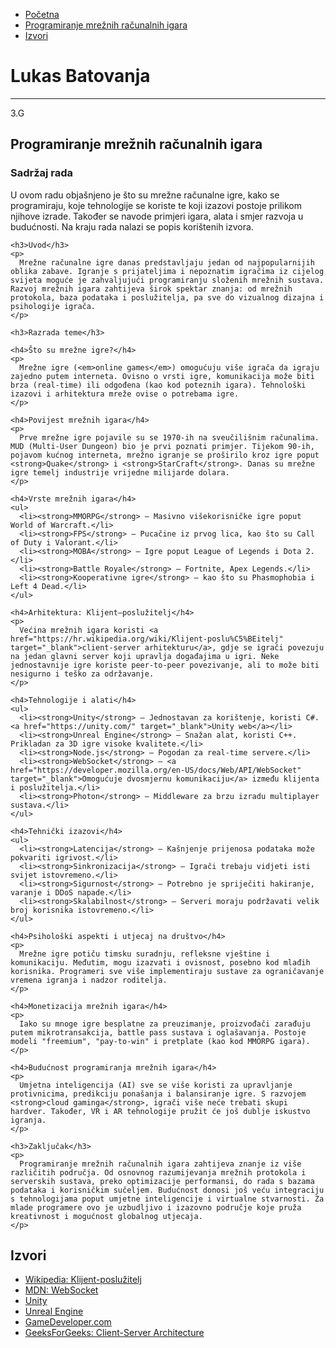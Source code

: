 <!DOCTYPE html>
<html lang="hr">
<head>
  <meta charset="UTF-8" />
  <meta name="viewport" content="width=device-width, initial-scale=1.0"/>
  <title>Lukas Batovanja</title>
  <link rel="stylesheet" href="style.css" />
  <link href="https://fonts.googleapis.com/css2?family=Roboto:wght@700&display=swap" rel="stylesheet">
</head>
<body>

  <nav>
    <ul>
      <li><a href="#pocetna">Početna</a></li>
      <li><a href="#tema">Programiranje mrežnih računalnih igara</a></li>
      <li><a href="#izvori">Izvori</a></li>
    </ul>
  </nav>

  <div class="centered" id="pocetna">
    <h1>Lukas Batovanja</h1>
    <hr class="linija" />
    <p>3.G</p>
  </div>

  <section id="tema" class="sekcija">
    <h2>Programiranje mrežnih računalnih igara</h2>
    <h3>Sadržaj rada</h3>
    <p>
      U ovom radu objašnjeno je što su mrežne računalne igre, kako se programiraju, koje tehnologije se koriste te koji izazovi postoje prilikom njihove izrade. Također se navode primjeri igara, alata i smjer razvoja u budućnosti. Na kraju rada nalazi se popis korištenih izvora.
    </p>

    <h3>Uvod</h3>
    <p>
      Mrežne računalne igre danas predstavljaju jedan od najpopularnijih oblika zabave. Igranje s prijateljima i nepoznatim igračima iz cijelog svijeta moguće je zahvaljujući programiranju složenih mrežnih sustava. Razvoj mrežnih igara zahtijeva širok spektar znanja: od mrežnih protokola, baza podataka i poslužitelja, pa sve do vizualnog dizajna i psihologije igrača.
    </p>

    <h3>Razrada teme</h3>

    <h4>Što su mrežne igre?</h4>
    <p>
      Mrežne igre (<em>online games</em>) omogućuju više igrača da igraju zajedno putem interneta. Ovisno o vrsti igre, komunikacija može biti brza (real-time) ili odgođena (kao kod poteznih igara). Tehnološki izazovi i arhitektura mreže ovise o potrebama igre.
    </p>

    <h4>Povijest mrežnih igara</h4>
    <p>
      Prve mrežne igre pojavile su se 1970-ih na sveučilišnim računalima. MUD (Multi-User Dungeon) bio je prvi poznati primjer. Tijekom 90-ih, pojavom kućnog interneta, mrežno igranje se proširilo kroz igre poput <strong>Quake</strong> i <strong>StarCraft</strong>. Danas su mrežne igre temelj industrije vrijedne milijarde dolara.
    </p>

    <h4>Vrste mrežnih igara</h4>
    <ul>
      <li><strong>MMORPG</strong> – Masivno višekorisničke igre poput World of Warcraft.</li>
      <li><strong>FPS</strong> – Pucačine iz prvog lica, kao što su Call of Duty i Valorant.</li>
      <li><strong>MOBA</strong> – Igre poput League of Legends i Dota 2.</li>
      <li><strong>Battle Royale</strong> – Fortnite, Apex Legends.</li>
      <li><strong>Kooperativne igre</strong> – kao što su Phasmophobia i Left 4 Dead.</li>
    </ul>

    <h4>Arhitektura: Klijent–poslužitelj</h4>
    <p>
      Većina mrežnih igara koristi <a href="https://hr.wikipedia.org/wiki/Klijent-poslu%C5%BEitelj" target="_blank">client-server arhitekturu</a>, gdje se igrači povezuju na jedan glavni server koji upravlja događajima u igri. Neke jednostavnije igre koriste peer-to-peer povezivanje, ali to može biti nesigurno i teško za održavanje.
    </p>

    <h4>Tehnologije i alati</h4>
    <ul>
      <li><strong>Unity</strong> – Jednostavan za korištenje, koristi C#. <a href="https://unity.com/" target="_blank">Unity web</a></li>
      <li><strong>Unreal Engine</strong> – Snažan alat, koristi C++. Prikladan za 3D igre visoke kvalitete.</li>
      <li><strong>Node.js</strong> – Pogodan za real-time servere.</li>
      <li><strong>WebSocket</strong> – <a href="https://developer.mozilla.org/en-US/docs/Web/API/WebSocket" target="_blank">Omogućuje dvosmjernu komunikaciju</a> između klijenta i poslužitelja.</li>
      <li><strong>Photon</strong> – Middleware za brzu izradu multiplayer sustava.</li>
    </ul>

    <h4>Tehnički izazovi</h4>
    <ul>
      <li><strong>Latencija</strong> – Kašnjenje prijenosa podataka može pokvariti igrivost.</li>
      <li><strong>Sinkronizacija</strong> – Igrači trebaju vidjeti isti svijet istovremeno.</li>
      <li><strong>Sigurnost</strong> – Potrebno je spriječiti hakiranje, varanje i DDoS napade.</li>
      <li><strong>Skalabilnost</strong> – Serveri moraju podržavati velik broj korisnika istovremeno.</li>
    </ul>

    <h4>Psihološki aspekti i utjecaj na društvo</h4>
    <p>
      Mrežne igre potiču timsku suradnju, refleksne vještine i komunikaciju. Međutim, mogu izazvati i ovisnost, posebno kod mlađih korisnika. Programeri sve više implementiraju sustave za ograničavanje vremena igranja i nadzor roditelja.
    </p>

    <h4>Monetizacija mrežnih igara</h4>
    <p>
      Iako su mnoge igre besplatne za preuzimanje, proizvođači zarađuju putem mikrotransakcija, battle pass sustava i oglašavanja. Postoje modeli "freemium", "pay-to-win" i pretplate (kao kod MMORPG igara).
    </p>

    <h4>Budućnost programiranja mrežnih igara</h4>
    <p>
      Umjetna inteligencija (AI) sve se više koristi za upravljanje protivnicima, predikciju ponašanja i balansiranje igre. S razvojem <strong>cloud gaminga</strong>, igrači više neće trebati skupi hardver. Također, VR i AR tehnologije pružit će još dublje iskustvo igranja.
    </p>

    <h3>Zaključak</h3>
    <p>
      Programiranje mrežnih računalnih igara zahtijeva znanje iz više različitih područja. Od osnovnog razumijevanja mrežnih protokola i serverskih sustava, preko optimizacije performansi, do rada s bazama podataka i korisničkim sučeljem. Budućnost donosi još veću integraciju s tehnologijama poput umjetne inteligencije i virtualne stvarnosti. Za mlade programere ovo je uzbudljivo i izazovno područje koje pruža kreativnost i mogućnost globalnog utjecaja.
    </p>
  </section>

  <section id="izvori" class="sekcija">
    <h2>Izvori</h2>
    <ul>
      <li><a href="https://hr.wikipedia.org/wiki/Klijent-poslu%C5%BEitelj" target="_blank">Wikipedia: Klijent-poslužitelj</a></li>
      <li><a href="https://developer.mozilla.org/en-US/docs/Web/API/WebSocket" target="_blank">MDN: WebSocket</a></li>
      <li><a href="https://unity.com/" target="_blank">Unity</a></li>
      <li><a href="https://www.unrealengine.com/" target="_blank">Unreal Engine</a></li>
      <li><a href="https://www.gamedeveloper.com/" target="_blank">GameDeveloper.com</a></li>
      <li><a href="https://www.geeksforgeeks.org/client-server-architecture/" target="_blank">GeeksForGeeks: Client-Server Architecture</a></li>
    </ul>
  </section>

</body>
</html>
